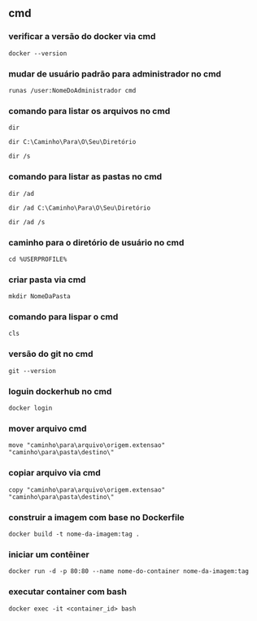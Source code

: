 ## cmd
### verificar a versão do docker via cmd
```
docker --version
```
### mudar de usuário padrão para administrador no cmd
```
runas /user:NomeDoAdministrador cmd
```
### comando para listar os arquivos no cmd
```
dir
```
```
dir C:\Caminho\Para\O\Seu\Diretório
```
```
dir /s
```
### comando para listar as pastas no cmd
```
dir /ad
```
```
dir /ad C:\Caminho\Para\O\Seu\Diretório
```
```
dir /ad /s
```
### caminho para o diretório de usuário no cmd
```
cd %USERPROFILE%
```
### criar pasta via cmd
```
mkdir NomeDaPasta
```
### comando para lispar o cmd
```
cls
```
###  versão do git no cmd
```
git --version
```
### loguin dockerhub no cmd
```
docker login
```
### mover arquivo cmd
```
move "caminho\para\arquivo\origem.extensao" "caminho\para\pasta\destino\"
```
### copiar arquivo via cmd
```
copy "caminho\para\arquivo\origem.extensao" "caminho\para\pasta\destino\"
```
### construir a imagem com base no Dockerfile
```
docker build -t nome-da-imagem:tag .
```
###  iniciar um contêiner
```
docker run -d -p 80:80 --name nome-do-container nome-da-imagem:tag
```
### executar container com bash
```
docker exec -it <container_id> bash
```
